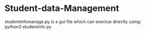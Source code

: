 # Student-data-Management
studentinfomanage.py is a gui file which can exectue directly using: python3 studentinfo.py
